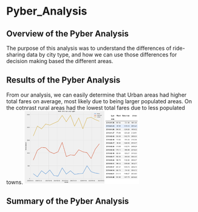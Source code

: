 # Pyber_Analysis


## Overview of the Pyber Analysis
The purpose of this analysis was to understand the differences of ride-sharing data by city type, and how we can use those differences for decision making based the different areas. 

## Results of the Pyber Analysis
From our analysis, we can easily determine that Urban areas had higher total fares on average, most likely due to being larger populated areas. On the cotnrast rural areas had the lowest total fares due to less populated towns.
<img src="line_chart.png" width="60%" height="60%" title="Total Fares by Area Type">  
## Summary of the Pyber Analysis
